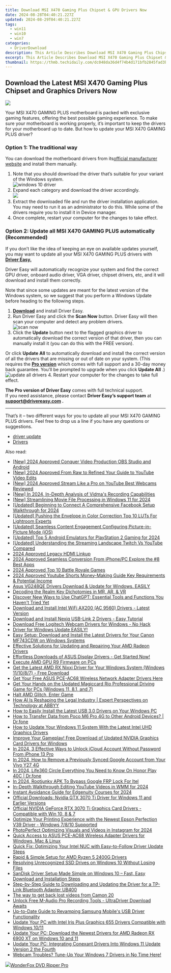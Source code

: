 ```yaml
---
title: Download MSI X470 Gaming Plus Chipset & GPU Drivers Now
date: 2024-08-28T04:40:21.227Z
updated: 2024-08-29T04:40:21.227Z
tags:
  - win11
  - win10
  - win7
categories:
  - DriverDownload
description: This Article Describes Download MSI X470 Gaming Plus Chipset & GPU Drivers Now
excerpt: This Article Describes Download MSI X470 Gaming Plus Chipset & GPU Drivers Now
thumbnail: https://thmb.techidaily.com/dc048da36d4f74b4d171bfb2845fad3bf8d729c04e77596617ba912c21778696.jpg
---
```


## Download the Latest MSI X470 Gaming Plus Chipset and Graphics Drivers Now

![](https://images.drivereasy.com/wp-content/uploads/2021/10/gaming.jpg)

 Your MSI X470 GAMING PLUS motherboard is packed with exclusive gaming features, offering the best possible gaming experience. To make sure your motherboard is working properly, it’s important to keep the drivers for your motherboard up to date. But how to update your MSI X470 GAMING PLUS driver?

### Option 1: The traditional way

 You can download the motherboard drivers from its[official manufacturer website](https://www.msi.com/Motherboard/support/X470-GAMING-PLUS#down-driver) and install them manually.

1. Note that you should download the driver that’s suitable for your variant of the Windows system.  
![windows 10 driver](https://images.drivereasy.com/wp-content/uploads/2021/10/win-10-64.jpg)
2. Expand each category and download the driver accordingly.  
![](https://images.drivereasy.com/wp-content/uploads/2021/10/driver-list.jpg)
3. Extract the downloaded file and run the driver installation application. You may need to run it as an administrator to do this. While some of the drivers require you to install it in Device manager.
4. Once complete, restart your computer for the changes to take effect.

### Option 2: Update all MSI X470 GAMING PLUS automatically (Recommended)

 If you don’t like the idea of keeping an eye on available updates yourself, you may want to update all your MSI X470 GAMING PLUS drivers with **[Driver Easy.](https://tools.techidaily.com/drivereasy/download/)**

 Driver Easy will automatically recognize your system and find the correct GPU driver, onboard audio driver, VGA driver, chipset drivers, etc, and it will download and install them correctly.

 Note that since some updates are meant for the latest version of the Windows system, so we suggest that you perform a Windows Update before heading to the following steps.

1. **[Download](https://tools.techidaily.com/drivereasy/download/)**  and install Driver Easy.
2. Run Driver Easy and click the **Scan Now** button. Driver Easy will then scan your computer and detect any problem drivers.  
![scan now](https://images.drivereasy.com/wp-content/uploads/2021/09/scannow-v6.7.0.jpg)
3. Click the **Update** button next to the flagged graphics driver to automatically download the correct version of that driver, then you can manually install it (you can do this with the FREE version).  

 Or click **Update All** to automatically download and install the correct version of all the drivers that are missing or out of date on your system. (This requires the **[Pro version](https://tools.techidaily.com/drivereasy/download/)**  which comes with full support and a 30-day money back guarantee. You’ll be prompted to upgrade when you click **Update All** .)  
![update all drivers](https://images.drivereasy.com/wp-content/uploads/2021/10/update-all.jpg)
4. Restart your computer for the changes to take full effect.

**The Pro version of Driver Easy** comes with full technical support.  
 If you need assistance, please contact **Driver Easy’s support team** at **[support@drivereasy.com](https://tools.techidaily.com/drivereasy/download/) .**

---

 That’s it – two different ways for you to update all your MSI X470 GAMING PLUS drivers. Feel free to drop us a line if you have any questions or suggestions.

* [driver update](https://tools.techidaily.com/drivereasy/download/)
* [Drivers](https://tools.techidaily.com/drivereasy/download/)

<ins class="adsbygoogle"
     style="display:block"
     data-ad-format="autorelaxed"
     data-ad-client="ca-pub-7571918770474297"
     data-ad-slot="1223367746"></ins>



<ins class="adsbygoogle"
     style="display:block"
     data-ad-client="ca-pub-7571918770474297"
     data-ad-slot="8358498916"
     data-ad-format="auto"
     data-full-width-responsive="true"></ins>

<span class="atpl-alsoreadstyle">Also read:</span>
<div><ul>
<li><a href="https://desktop-recording.techidaily.com/new-2024-approved-conquer-video-production-obs-studio-and-android/"><u>[New] 2024 Approved  Conquer Video Production  OBS Studio and Android</u></a></li>
<li><a href="https://eaxpv-info.techidaily.com/new-2024-approved-from-raw-to-refined-your-guide-to-youtube-video-edits/"><u>[New] 2024 Approved  From Raw to Refined  Your Guide to YouTube Video Edits</u></a></li>
<li><a href="https://youtube-lab.techidaily.com/024-approved-stream-like-a-pro-on-youtube-best-webcams-reviewed/"><u>[New] 2024 Approved  Stream Like a Pro on YouTube  Best Webcams Reviewed</u></a></li>
<li><a href="https://screen-video-capture.techidaily.com/new-in-2024-in-depth-analysis-of-vidmas-recording-capabilities/"><u>[New] In 2024, In-Depth Analysis of Vidma's Recording Capabilities</u></a></li>
<li><a href="https://screen-recording.techidaily.com/new-streamlining-movie-file-processing-in-windows-11-for-2024/"><u>[New] Streamlining Movie File Processing in Windows 11 for 2024</u></a></li>
<li><a href="https://facebook-video-content.techidaily.com/updated-beginning-to-connect-a-comprehensive-facebook-setup-walkthrough-for-2024/"><u>[Updated] Beginning to Connect  A Comprehensive Facebook Setup Walkthrough for 2024</u></a></li>
<li><a href="https://extra-approaches.techidaily.com/updated-pushing-the-envelope-in-color-correction-top-10-luts-for-lightroom-experts/"><u>[Updated] Pushing the Envelope in Color Correction  Top 10 LUTs For Lightroom Experts</u></a></li>
<li><a href="https://extra-guidance.techidaily.com/updated-seamless-content-engagement-configuring-picture-in-picture-mode-ios/"><u>[Updated] Seamless Content Engagement  Configuring Picture-in-Picture Mode (iOS)</u></a></li>
<li><a href="https://remote-screen-capture.techidaily.com/updated-top-5-android-emulators-for-playstation-2-gaming-for-2024/"><u>[Updated] Top 5 Android Emulators for PlayStation 2 Gaming for 2024</u></a></li>
<li><a href="https://some-guidance.techidaily.com/updated-understanding-the-streaming-landscape-twitch-vs-youtube-compared/"><u>[Updated] Understanding the Streaming Landscape  Twitch Vs YouTube Compared</u></a></li>
<li><a href="https://digital-screen-recording.techidaily.com/2024-approved-legacy-hdmi-linkup/"><u>2024 Approved  Legacy HDMI Linkup</u></a></li>
<li><a href="https://extra-skills.techidaily.com/2024-approved-seamless-conversion-from-iphonepc-explore-the-8-best-apps/"><u>2024 Approved  Seamless Conversion From iPhone/PC  Explore the #8 Best Apps</u></a></li>
<li><a href="https://remote-screen-capture.techidaily.com/2024-approved-top-10-battle-royale-games/"><u>2024 Approved  Top 10 Battle Royale Games</u></a></li>
<li><a href="https://eaxpv-info.techidaily.com/2024-approved-youtube-shorts-money-making-guide-key-requirements-and-potential-income/"><u>2024 Approved  Youtube Shorts Money-Making Guide  Key Requirements & Potential Income</u></a></li>
<li><a href="https://win-amazing.techidaily.com/asus-vg248qe-drivers-download-and-update-for-windows-easily/"><u>Asus VG248QE Drivers Download & Update for Windows. EASILY</u></a></li>
<li><a href="https://article-posts.techidaily.com/decoding-the-realm-key-dichotomies-in-mr-ar-and-vr/"><u>Decoding the Realm  Key Dichotomies in MR, AR, & VR</u></a></li>
<li><a href="https://tech-revival.techidaily.com/1722214155719-discover-new-ways-to-use-chatgpt-essential-tools-and-functions-you-havent-tried-yet/"><u>Discover New Ways to Use ChatGPT: Essential Tools and Functions You Haven't Tried Yet</u></a></li>
<li><a href="https://win-amazing.techidaily.com/download-and-install-intel-wifi-ax200-ac-9560-drivers-latest-version/"><u>Download and Install Intel WiFi AX200 (AC 9560) Drivers - Latest Version</u></a></li>
<li><a href="https://win-amazing.techidaily.com/download-and-install-nexiq-usb-link-2-drivers-easy-tutorial/"><u>Download and Install Nexiq USB-Link 2 Drivers - Easy Tutorial</u></a></li>
<li><a href="https://win-amazing.techidaily.com/download-free-logitech-webcam-drivers-for-windows-no-hack/"><u>Download Free Logitech Webcam Drivers for Windows - No Hack</u></a></li>
<li><a href="https://win-amazing.techidaily.com/driver-for-windows-update-easily/"><u>Driver for Windows Update EASILY!</u></a></li>
<li><a href="https://win-amazing.techidaily.com/easy-setup-download-and-install-the-latest-drivers-for-your-canon-mf743cdw-on-windows-systems/"><u>Easy Setup: Download and Install the Latest Drivers for Your Canon MF743CDW on Windows Systems</u></a></li>
<li><a href="https://win-amazing.techidaily.com/effective-solutions-for-updating-and-repairing-your-amd-radeon-drivers/"><u>Effective Solutions for Updating and Repairing Your AMD Radeon Drivers</u></a></li>
<li><a href="https://win-amazing.techidaily.com/1722960794371-effortless-downloads-of-asus-display-drivers-get-started-now/"><u>Effortless Downloads of ASUS Display Drivers - Get Started Now!</u></a></li>
<li><a href="https://driver-install.techidaily.com/execute-amd-gpu-r9-firmware-on-pcs/"><u>Execute AMD GPU R9 Firmware on PCs</u></a></li>
<li><a href="https://win-amazing.techidaily.com/get-the-latest-amd-rx-nixxi-driver-for-your-windows-system-windows-111087-free-download/"><u>Get the Latest AMD RX Nixxi Driver for Your Windows System (Windows 11/10/8/7) - Free Download</u></a></li>
<li><a href="https://win-amazing.techidaily.com/get-your-free-asus-pce-ac68-wireless-network-adapter-drivers-here/"><u>Get Your Free ASUS PCE-AC68 Wireless Network Adapter Drivers Here</u></a></li>
<li><a href="https://win-amazing.techidaily.com/get-your-hands-on-the-updated-magiccard-rio-professional-driving-game-for-pcs-windows-11-81-and-7/"><u>Get Your Hands on the Updated Magiccard Rio Professional Driving Game for PCs (Windows 11, 8.1, and 7)</u></a></li>
<li><a href="https://network-issues.techidaily.com/halt-amd-glitch-enter-game/"><u>Halt AMD Glitch, Enter Game</u></a></li>
<li><a href="https://discover-alternatives.techidaily.com/how-ai-is-reshaping-the-legal-industry-expert-perspectives-on-technology-at-abbyy/"><u>How AI Is Reshaping the Legal Industry | Expert Perspectives on Technology at ABBYY</u></a></li>
<li><a href="https://win-amazing.techidaily.com/how-to-easily-install-the-latest-usb-30-drivers-on-your-windows-pc/"><u>How to Easily Install the Latest USB 3.0 Drivers on Your Windows PC</u></a></li>
<li><a href="https://android-transfer.techidaily.com/how-to-transfer-data-from-poco-m6-pro-4g-to-other-android-devices-drfone-by-drfone-transfer-from-android-transfer-from-android/"><u>How to Transfer Data from Poco M6 Pro 4G to Other Android Devices? | Dr.fone</u></a></li>
<li><a href="https://win-amazing.techidaily.com/how-to-update-your-windows-11-system-with-the-latest-intel-uhd-graphics-drivers/"><u>How to Update Your Windows 11 System With the Latest Intel UHD Graphics Drivers</u></a></li>
<li><a href="https://win-amazing.techidaily.com/improve-your-gameplay-free-download-of-updated-nvidia-graphics-card-drivers-for-windows/"><u>Improve Your Gameplay! Free Download of Updated NVIDIA Graphics Card Drivers for Windows</u></a></li>
<li><a href="https://activate-lock.techidaily.com/in-2024-3-effective-ways-to-unlock-icloud-account-without-password-from-iphone-13-pro-by-drfone-ios/"><u>In 2024, 3 Effective Ways to Unlock iCloud Account Without Password From iPhone 13 Pro</u></a></li>
<li><a href="https://android-unlock.techidaily.com/in-2024-how-to-remove-a-previously-synced-google-account-from-your-vivo-y27-4g-by-drfone-android/"><u>In 2024, How to Remove a Previously Synced Google Account from Your Vivo Y27 4G</u></a></li>
<li><a href="https://phone-solutions.techidaily.com/in-2024-life360-circle-everything-you-need-to-know-on-honor-play-40c-drfone-by-drfone-virtual-android/"><u>In 2024, Life360 Circle Everything You Need to Know On Honor Play 40C | Dr.fone</u></a></li>
<li><a href="https://unlock-android.techidaily.com/in-2024-rootjunky-apk-to-bypass-google-frp-lock-for-itel-by-drfone-android/"><u>In 2024, Rootjunky APK To Bypass Google FRP Lock For Itel</u></a></li>
<li><a href="https://youtube-help.techidaily.com/in-depth-walkthrough-editing-youtube-videos-in-wmm-for-2024/"><u>In-Depth Walkthrough  Editing YouTube Videos in WMM for 2024</u></a></li>
<li><a href="https://extra-approaches.techidaily.com/instant-avoidance-guide-for-edgenuity-courses-for-2024/"><u>Instant Avoidance Guide for Edgenuity Courses for 2024</u></a></li>
<li><a href="https://win-amazing.techidaily.com/official-downloads-nvidia-gtx-3070-ti-driver-for-windows-11-and-earlier-versions/"><u>Official Downloads: Nvidia GTX 3070 Ti Driver for Windows 11 and Earlier Versions</u></a></li>
<li><a href="https://win-amazing.techidaily.com/official-nvidia-geforce-rtx-3070-ti-graphics-card-drivers-compatible-with-win-10-8-and-7/"><u>Official NVIDIA GeForce RTX ‌3070 Ti Graphics Card Drivers - Compatible with Win 10, 8 & 7</u></a></li>
<li><a href="https://win-amazing.techidaily.com/optimize-your-printing-experience-with-the-newest-epson-perfection-v39-driver-windows-7810-supported/"><u>Optimize Your Printing Experience with the Newest Epson Perfection V39 Driver - Windows 7/8/10 Supported</u></a></li>
<li><a href="https://instagram-videos.techidaily.com/photoperfect-optimizing-visuals-and-videos-in-instagram-for-2024/"><u>PhotoPerfect  Optimizing Visuals and Videos in Instagram for 2024</u></a></li>
<li><a href="https://win-amazing.techidaily.com/quick-access-to-asus-pce-ac68-wireless-adapter-drivers-for-windows-mac-and-linux/"><u>Quick Access to ASUS PCE-AC68 Wireless Adapter Drivers for Windows, Mac & Linux</u></a></li>
<li><a href="https://win-amazing.techidaily.com/quick-fix-optimizing-your-intel-nuc-with-easy-to-follow-driver-update-steps/"><u>Quick Fix: Optimizing Your Intel NUC with Easy-to-Follow Driver Update Steps</u></a></li>
<li><a href="https://win-amazing.techidaily.com/rapid-and-simple-setup-for-amd-ryzen-5-2400g-drivers/"><u>Rapid & Simple Setup for AMD Ryzen 5 2400G Drivers</u></a></li>
<li><a href="https://win-amazing.techidaily.com/resolving-unrecognized-ssd-drives-on-windows-10-without-losing-files/"><u>Resolving Unrecognized SSD Drives on Windows 10 Without Losing Files</u></a></li>
<li><a href="https://win-amazing.techidaily.com/sandisk-driver-setup-made-simple-on-windows-10-fast-easy-download-and-installation-steps/"><u>SanDisk Driver Setup Made Simple on Windows 10 – Fast, Easy Download and Installation Steps</u></a></li>
<li><a href="https://win-amazing.techidaily.com/step-by-step-guide-to-downloading-and-updating-the-driver-for-a-tp-link-bluetooth-adapter-ub400/"><u>Step-by-Step Guide to Downloading and Updating the Driver for a TP-Link Bluetooth Adapter UB400</u></a></li>
<li><a href="https://techidaily.com/the-way-to-get-back-lost-videos-from-camon-20-by-fonelab-android-recover-video/"><u>The way to get back lost videos from Camon 20</u></a></li>
<li><a href="https://win-amazing.techidaily.com/unlock-free-m-audio-pro-recording-tools-ultradriver-download-awaits/"><u>Unlock Free M-Audio Pro Recording Tools - UltraDriver Download Awaits</u></a></li>
<li><a href="https://win-amazing.techidaily.com/up-to-date-guide-to-revamping-samsung-mobiles-usb-driver-functionality/"><u>Up-to-Date Guide to Revamping Samsung Mobile's USB Driver Functionality</u></a></li>
<li><a href="https://win-amazing.techidaily.com/update-your-pc-with-intel-iris-plus-graphics-655-drivers-compatible-with-windows-1011/"><u>Update Your PC with Intel Iris Plus Graphics 655 Drivers Compatible with Windows 10/11</u></a></li>
<li><a href="https://win-amazing.techidaily.com/update-your-pc-download-the-newest-drivers-for-amd-radeon-rx-6900-xt-on-windows-10-and-11/"><u>Update Your PC: Download the Newest Drivers for AMD Radeon RX 6900 XT on Windows 10 and 11</u></a></li>
<li><a href="https://win-amazing.techidaily.com/update-your-pc-integrating-conexant-drivers-into-windows-11-update-version-2-the-fourth/"><u>Update Your PC: Integrating Conexant Drivers Into Windows 11 Update Version 2 the Fourth</u></a></li>
<li><a href="https://win-amazing.techidaily.com/webcam-troubles-tune-up-your-windows-7-drivers-in-no-time-here/"><u>Webcam Troubles? Tune-Up Your Windows 7 Drivers in No Time Here!</u></a></li>
</ul></div>

<!-- affiliate ads begin -->
<a href="https://secure.2checkout.com/order/checkout.php?PRODS=3922934&QTY=1&AFFILIATE=108875&CART=1"><img src="https://secure.avangate.com/images/merchant/4b0a0290ad7df100b77e86839989a75e/products/ripperpro.png" border="0">WonderFox DVD Ripper Pro</a>
<!-- affiliate ads end -->